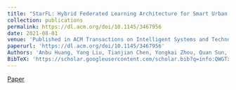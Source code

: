```yaml
---
title: "StarFL: Hybrid Federated Learning Architecture for Smart Urban Computing"
collection: publications
permalink: https://dl.acm.org/doi/10.1145/3467956
date: 2021-08-01
venue: 'Published in ACM Transactions on Intelligent Systems and Technology (ACM TIST)'
paperurl: 'https://dl.acm.org/doi/10.1145/3467956'
Authors: 'Anbu Huang, Yang Liu, Tianjian Chen, Yongkai Zhou, Quan Sun, Hongfeng Chai, Qiang Yang'
BibTeX: 'https://scholar.googleusercontent.com/scholar.bib?q=info:QWGTx3DH-DQJ:scholar.google.com/&amp;output=citation&amp;scisdr=CgXm6896EMLiod5ly6w:AAGBfm0AAAAAYjFg06yr8uT9ZR5uNftwXDwnZqj2JxR0&amp;scisig=AAGBfm0AAAAAYjFg0_oifS7FWh5aiy3RtAwfLvI-Jabn&amp;scisf=4&amp;ct=citation&amp;cd=-1&amp;hl=zh-CN'
---
```


<a href='https://dl.acm.org/doi/10.1145/3467956'>Paper</a>
